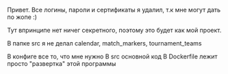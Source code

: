 Привет. Все логины, пароли и сертификаты я удалил, т.к мне могут дать по жопе :)

Тут впринципе нет ничег секретного, поэтому это будет как мой проект.

В папке src я не делал calendar, match_markers, tournament_teams

В конфиге все то, что мне нужно
В src основной код
В Dockerfile лежит просто "развертка" этой программы
